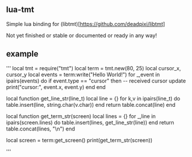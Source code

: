 lua-tmt
-------

Simple lua binding for (libtmt)[https://github.com/deadpixi/libtmt]

Not yet finished or stable or documented or ready in any way!



example
-------
'''
local tmt = require("tmt")
local term = tmt.new(80, 25)
local cursor_x, cursor_y
local events = term:write("Hello World!")
for _,event in ipairs(events) do
	if event.type == "cursor" then
		-- received cursor update
		print("cursor:", event.x, event.y)
	end
end

local function get_line_str(line_t)
	local line = {}
	for k,v in ipairs(line_t) do
		table.insert(line, string.char(v.char))
	end
	return table.concat(line)
end

local function get_term_str(screen)
	local lines = {}
	for _,line in ipairs(screen.lines) do
		table.insert(lines, get_line_str(line))
	end
	return table.concat(lines, "\n")
end

local screen = term:get_screen()
print(get_term_str(screen))

'''

